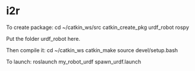 # i2r
To create package:
cd ~/catkin_ws/src
catkin_create_pkg urdf_robot rospy

Put the folder urdf_robot here.

Then compile it:
cd ~/catkin_ws
catkin_make
source devel/setup.bash

To launch: 
roslaunch my_robot_urdf spawn_urdf.launch
